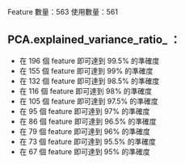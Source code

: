 Feature 數量：563
使用數量：561

## PCA.explained_variance_ratio_ ：
- 在 196 個 feature 即可達到 99.5% 的準確度
- 在 155 個 feature 即可達到 99% 的準確度
- 在 132 個 feature 即可達到 98.5% 的準確度
- 在 116 個 feature 即可達到 98% 的準確度
- 在 105 個 feature 即可達到 97.5% 的準確度
- 在 95 個 feature 即可達到 97% 的準確度
- 在 86 個 feature 即可達到 96.5% 的準確度
- 在 79 個 feature 即可達到 96% 的準確度
- 在 73 個 feature 即可達到 95.5% 的準確度
- 在 67 個 feature 即可達到 95% 的準確度